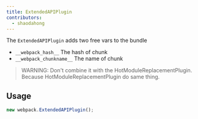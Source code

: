 ```yaml
---
title: ExtendedAPIPlugin
contributors:
  - shaodahong
---
```


The `ExtendedAPIPlugin` adds two free vars to the bundle

- `__webpack_hash__` The hash of chunk
- `__webpack_chunkname__` The name of chunk

> WARNING: Don't combine it with the HotModuleReplacementPlugin. Because HotModuleReplacementPlugin do same thing.

## Usage

```javascript
new webpack.ExtendedAPIPlugin();
```

